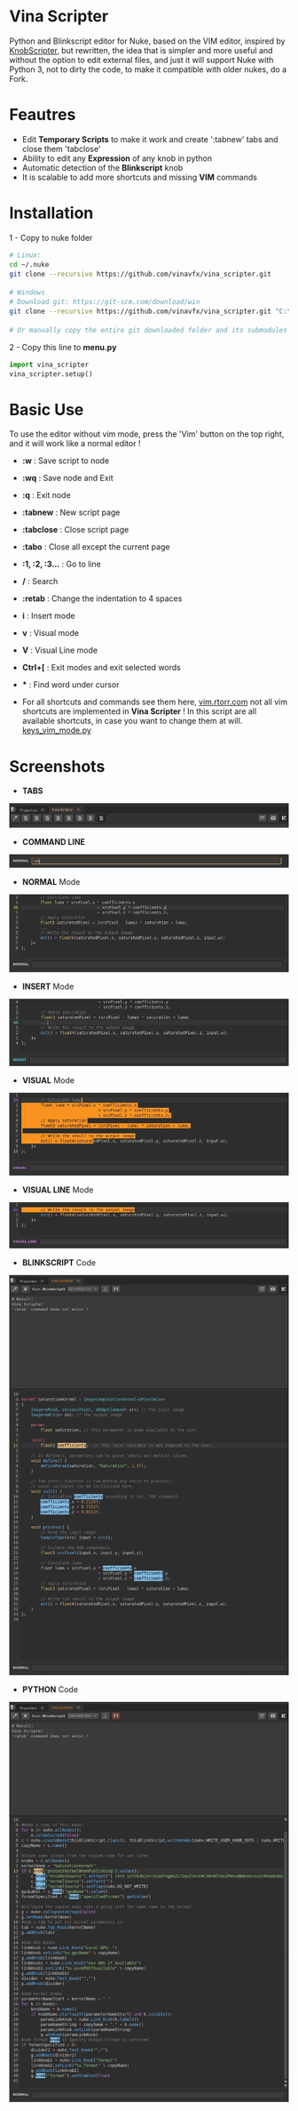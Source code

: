 # Vina Scripter
Python and Blinkscript editor for Nuke, based on the VIM editor,
inspired by <a href=https://github.com/adrianpueyo/KnobScripter target='_blank'>KnobScripter</a>, but rewritten,
the idea that is simpler and more useful and without the option to edit external files,
and just it will support Nuke with Python 3, not to dirty the code,
to make it compatible with older nukes, do a Fork.


# Feautres
- Edit <b>Temporary Scripts</b> to make it work and create ':tabnew' tabs and close them 'tabclose'
- Ability to edit any <b>Expression</b> of any knob in python
- Automatic detection of the <b>Blinkscript</b> knob
- It is scalable to add more shortcuts and missing <b>VIM</b> commands

# Installation
1 - Copy to nuke folder
```sh
# Linux:
cd ~/.nuke
git clone --recursive https://github.com/vinavfx/vina_scripter.git

# Windows
# Download git: https://git-scm.com/download/win
git clone --recursive https://github.com/vinavfx/vina_scripter.git "C:\Users\<username>\.nuke\vina_scripter"

# Or manually copy the entire git downloaded folder and its submodules to the nuke user folder
```

2 - Copy this line to <b>menu.py</b>
```python
import vina_scripter
vina_scripter.setup()
```

# Basic Use
To use the editor without vim mode, press the 'Vim' button on the top right, and it will work like a normal editor !
- <b>:w</b> : Save script to node
- <b>:wq</b> : Save node and Exit
- <b>:q</b> : Exit node
- <b>:tabnew</b> : New script page
- <b>:tabclose</b> : Close script page
- <b>:tabo</b> : Close all except the current page
- <b>:1, :2, :3...</b> : Go to line
- <b>/</b> : Search
- <b>:retab</b> : Change the indentation to 4 spaces

- <b>i</b> : Insert mode
- <b>v</b> : Visual mode
- <b>V</b> : Visual Line mode
- <b>Ctrl+[</b> : Exit modes and exit selected words
- <b>*</b> : Find word under cursor

- For all shortcuts and commands see them here, <a href=https://vim.rtorr.com target='_blank'>vim.rtorr.com</a>
not all vim shortcuts are implemented in <b>Vina Scripter</b> !
In this script are all available shortcuts, in case you want to change them at will.
<a href=./src/vim/keys_vim_mode.py target='_blank'>keys_vim_mode.py</a>


# Screenshots

- <b>TABS</b>

![image](screenshots/tabs.jpg)

- <b>COMMAND LINE</b> 

![image](screenshots/command_line.jpg)

- <b>NORMAL</b> Mode

![image](screenshots/normal_mode.jpg)

- <b>INSERT</b> Mode

![image](screenshots/insert_mode.jpg)

- <b>VISUAL</b> Mode

![image](screenshots/visual_mode.jpg)

- <b>VISUAL LINE</b> Mode

![image](screenshots/visual_line_mode.jpg)

- <b>BLINKSCRIPT</b> Code

![image](screenshots/blinkscript.jpg)

- <b>PYTHON</b> Code

![image](screenshots/python.jpg)
